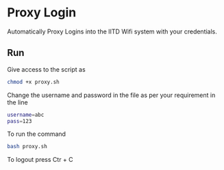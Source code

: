 # Proxy Login

Automatically Proxy Logins into the IITD Wifi system with your credentials.

## Run

Give access to the script as 
```bash
chmod +x proxy.sh
```
Change the username and password in the file as per your requirement in the line
```sh
username=abc
pass=123
```
To run the command 
```bash
bash proxy.sh
```
To logout press Ctr + C 